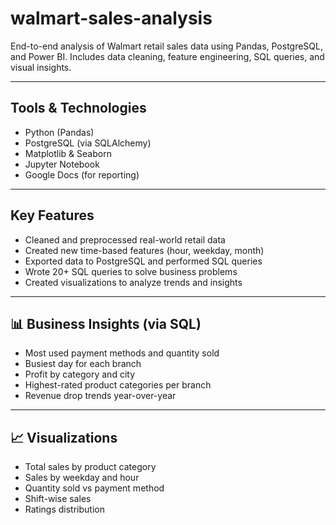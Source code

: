 # walmart-sales-analysis
End-to-end analysis of Walmart retail sales data using Pandas, PostgreSQL, and Power BI. Includes data cleaning, feature engineering, SQL queries, and visual insights.


---

## Tools & Technologies

- Python (Pandas)
- PostgreSQL (via SQLAlchemy)
- Matplotlib & Seaborn
- Jupyter Notebook
- Google Docs (for reporting)

---

## Key Features

- Cleaned and preprocessed real-world retail data
- Created new time-based features (hour, weekday, month)
- Exported data to PostgreSQL and performed SQL queries
- Wrote 20+ SQL queries to solve business problems
- Created visualizations to analyze trends and insights

---

## 📊 Business Insights (via SQL)

- Most used payment methods and quantity sold
- Busiest day for each branch
- Profit by category and city
- Highest-rated product categories per branch
- Revenue drop trends year-over-year

---

## 📈 Visualizations

- Total sales by product  category
- Sales by weekday and hour
- Quantity sold vs payment method
- Shift-wise sales
- Ratings distribution

  
